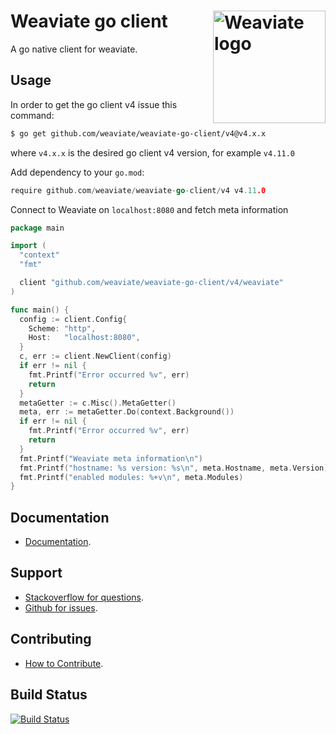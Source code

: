# Weaviate go client  <img alt='Weaviate logo' src='https://raw.githubusercontent.com/weaviate/weaviate/19de0956c69b66c5552447e84d016f4fe29d12c9/docs/assets/weaviate-logo.png' width='180' align='right' />

A go native client for weaviate.

## Usage

In order to get the go client v4 issue this command:

```bash
$ go get github.com/weaviate/weaviate-go-client/v4@v4.x.x
```

where `v4.x.x` is the desired go client v4 version, for example `v4.11.0`

Add dependency to your `go.mod`:

```go
require github.com/weaviate/weaviate-go-client/v4 v4.11.0
```

Connect to Weaviate on `localhost:8080` and fetch meta information

```go
package main

import (
  "context"
  "fmt"

  client "github.com/weaviate/weaviate-go-client/v4/weaviate"
)

func main() {
  config := client.Config{
    Scheme: "http",
    Host:   "localhost:8080",
  }
  c, err := client.NewClient(config)
  if err != nil {
    fmt.Printf("Error occurred %v", err)
    return
  }
  metaGetter := c.Misc().MetaGetter()
  meta, err := metaGetter.Do(context.Background())
  if err != nil {
    fmt.Printf("Error occurred %v", err)
    return
  }
  fmt.Printf("Weaviate meta information\n")
  fmt.Printf("hostname: %s version: %s\n", meta.Hostname, meta.Version)
  fmt.Printf("enabled modules: %+v\n", meta.Modules)
}
```

## Documentation

- [Documentation](https://weaviate.io/developers/weaviate/current/client-libraries/go.html).

## Support

- [Stackoverflow for questions](https://stackoverflow.com/questions/tagged/weaviate).
- [Github for issues](https://github.com/weaviate/weaviate-go-client/issues).

## Contributing

- [How to Contribute](https://github.com/weaviate/weaviate-go-client/blob/main/CONTRIBUTE.md).

## Build Status

[![Build Status](https://github.com/weaviate/weaviate-go-client/actions/workflows/.github/workflows/tests.yaml/badge.svg?branch=main)](https://github.com/weaviate/weaviate-go-client/actions/workflows/.github/workflows/tests.yaml)
